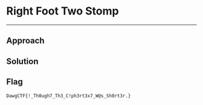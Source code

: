 # Right Foot Two Stomp
---
## Approach

## Solution

## Flag
```
DawgCTF{!_Th0ugh7_Th3_C!ph3rt3x7_W@s_Sh0rt3r.}
```